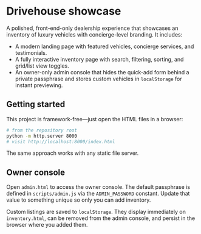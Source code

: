 # Drivehouse showcase

A polished, front-end-only dealership experience that showcases an inventory of luxury vehicles with concierge-level
branding. It includes:

- A modern landing page with featured vehicles, concierge services, and testimonials.
- A fully interactive inventory page with search, filtering, sorting, and grid/list view toggles.
- An owner-only admin console that hides the quick-add form behind a private passphrase and stores custom vehicles in
  `localStorage` for instant previewing.

## Getting started

This project is framework-free—just open the HTML files in a browser:

```bash
# from the repository root
python -m http.server 8000
# visit http://localhost:8000/index.html
```

The same approach works with any static file server.

## Owner console

Open `admin.html` to access the owner console. The default passphrase is defined in `scripts/admin.js` via the
`ADMIN_PASSWORD` constant. Update that value to something unique so only you can add inventory.

Custom listings are saved to `localStorage`. They display immediately on `inventory.html`, can be removed from the admin
console, and persist in the browser where you added them.
